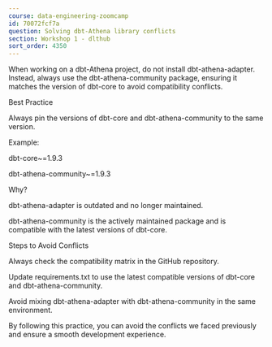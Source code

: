 ```yaml
---
course: data-engineering-zoomcamp
id: 70072fcf7a
question: Solving dbt-Athena library conflicts
section: Workshop 1 - dlthub
sort_order: 4350
---
```


When working on a dbt-Athena project, do not install dbt-athena-adapter. Instead, always use the dbt-athena-community package, ensuring it matches the version of dbt-core to avoid compatibility conflicts.

Best Practice

Always pin the versions of dbt-core and dbt-athena-community to the same version.

Example:

 dbt-core~=1.9.3

 dbt-athena-community~=1.9.3

Why?

dbt-athena-adapter is outdated and no longer maintained.

dbt-athena-community is the actively maintained package and is compatible with the latest versions of dbt-core.

Steps to Avoid Conflicts

Always check the compatibility matrix in the  GitHub repository.

Update requirements.txt to use the latest compatible versions of dbt-core and dbt-athena-community.

Avoid mixing dbt-athena-adapter with dbt-athena-community in the same environment.

By following this practice, you can avoid the conflicts we faced previously and ensure a smooth development experience.

